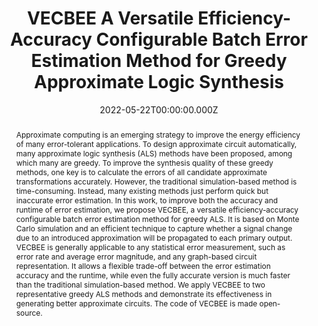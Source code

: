 ---
publication_types:
  - "2"
authors:
  - admin
  - Chang Meng
  - Fan Yang
  - Xiaolong Shen
  - Leibin Ni
  - Wei Wu
  - Zhihang Wu
  - Junfeng Zhao
  - Weikang Qian
abstract: Approximate computing is an emerging strategy to improve the energy efficiency of many error-tolerant applications. To design approximate circuit automatically, many approximate logic synthesis (ALS) methods have been proposed, among which many are greedy. To improve the synthesis quality of these greedy methods, one key is to calculate the errors of all candidate approximate transformations accurately. However, the traditional simulation-based method is time-consuming. Instead, many existing methods just perform quick but inaccurate error estimation. In this work, to improve both the accuracy and runtime of error estimation, we propose VECBEE, a versatile efficiency-accuracy configurable batch error estimation method for greedy ALS. It is based on Monte Carlo simulation and an efficient technique to capture whether a signal change due to an introduced approximation will be propagated to each primary output. VECBEE is generally applicable to any statistical error measurement, such as error rate and average error magnitude, and any graph-based circuit representation. It allows a flexible trade-off between the error estimation accuracy and the runtime, while even the fully accurate version is much faster than the traditional simulation-based method. We apply VECBEE to two representative greedy ALS methods and demonstrate its effectiveness in generating better approximate circuits. The code of VECBEE is made open-source.
url_pdf: "https://ieeexplore.ieee.org/document/9706238"
url_dataset: ""
url_project: ""
publication_short: In IEEE Transactions on Computer-Aided Design of Integrated Circuits and Systems
url_source: "https://github.com/SJTU-ECTL/VECBEE"
url_video: ""
title: VECBEE A Versatile Efficiency-Accuracy Configurable Batch Error Estimation Method for Greedy Approximate Logic Synthesis
featured: false
tags: []
projects:
  - approximate-logic-synthesis
date: 2022-05-22T00:00:00.000Z
url_slides: ""
publishDate: 2022-05-22T00:00:00.000Z
url_poster: ""
url_code: ""
doi: ""
---